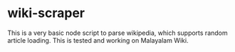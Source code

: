 # wiki-scraper
This is a very basic node script to parse wikipedia, which supports random article loading.
This is tested and working on Malayalam Wiki.
